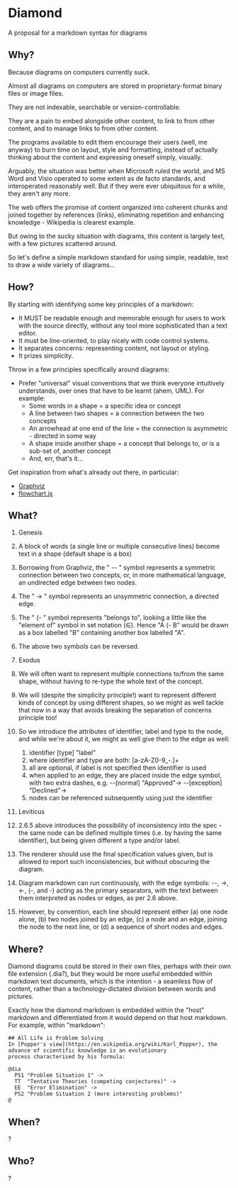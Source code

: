 # Diamond

A proposal for a markdown syntax for diagrams

## Why?

Because diagrams on computers currently suck.

Almost all diagrams on computers are stored in proprietary-format binary files or image files.

They are not indexable, searchable or version-controllable.

They are a pain to embed alongside other content, to link to from other content, and to manage links
to from other content.

The programs available to edit them encourage their users (well, me anyway) to burn time on layout,
style and formatting, instead of actually thinking about the content and expressing oneself simply,
visually.

Arguably, the situation was better when Microsoft ruled the world, and MS Word and Visio operated to
some extent as de facto standards, and interoperated reasonably well. But if they were ever ubiquitous
for a while, they aren't any more.

The web offers the promise of content organized into coherent chunks and joined together by references
(links), eliminating repetition and enhancing knowledge - Wikipedia is clearest example.

But owing to the sucky situation with diagrams, this content is largely text, with a few pictures
scattered around.

So let's define a simple markdown standard for using simple, readable, text to draw a wide variety of
diagrams...


## How?

By starting with identifying some key principles of a markdown:
* It MUST be readable enough and memorable enough for users to work with the source directly, without
  any tool more sophisticated than a text editor.
* It must be line-oriented, to play nicely with code control systems.
* It separates concerns: representing content, not layout or styling.
* It prizes simplicity.

Throw in a few principles specifically around diagrams:
* Prefer "universal" visual conventions that we think everyone intuitively understands, over ones
  that have to be learnt (ahem, UML). For example:
  * Some words in a shape = a specific idea or concept
  * A line between two shapes = a connection between the two concepts
  * An arrowhead at one end of the line = the connection is asymmetric - directed in some way
  * A shape inside another shape = a concept that belongs to, or is a sub-set of, another concept
  * And, err, that's it...

Get inspiration from what's already out there, in particular:
* [Graphviz](http://www.graphviz.org/)
* [flowchart.js](https://adrai.github.io/flowchart.js/)



## What?

1. Genesis
  1. A block of words (a single line or multiple consecutive lines) become text in a shape (default shape is a box)
  2. Borrowing from Graphviz, the " -- " symbol represents a symmetric connection between two concepts, or, in more
     mathematical language, an undirected edge between two nodes.
  3. The " -> " symbol represents an unsymmetric connection, a directed edge.
  4. The " (- " symbol represents "belongs to", looking a little like the "element of" symbol in set notation (&#8712;).
     Hence "A (- B" would be drawn as a box labelled "B" containing another box labelled "A".
  5. The above two symbols can be reversed.

2. Exodus
  4. We will often want to represent multiple connections to/from the same shape, without having to re-type the
     whole text of the concept.
  5. We will (despite the simplicity principle!) want to represent different kinds of concept by using different
     shapes, so we might as well tackle that now in a way that avoids breaking the separation of concerns principle
     too!
  6. So we introduce the attributes of identifier, label and type to the node, and while we're about it, we might as
     well give them to the edge as well:
     1. identifier [type] "label"
     2. where identifier and type are both: [a-zA-Z0-9_-\.]+
     3. all are optional, if label is not specified then identifier is used
     4. when applied to an edge, they are placed inside the edge symbol, with two extra dashes, e.g.
        --[normal] "Approved"->
        --[exception] "Declined"->
     5. nodes can be referenced subsequently using just the identifier

3. Leviticus
  1. 2.6.5 above introduces the possibility of inconsistency into the spec - the same node can be defined multiple
     times (i.e. by having the same identifier), but being given different a type and/or label.
  2. The renderer should use the final specification values given, but is allowed to report such inconsistencies,
     but without obscuring the diagram.
  3. Diagram markdown can run continuously, with the edge symbols: --, ->, <-, (-, and -) acting as the primary
     separators, with the text between them interpreted as nodes or edges, as per 2.6 above.
  4. However, by convention, each line should represent either (a) one node alone, (b) two nodes joined by an
     edge, (c) a node and an edge, joining the node to the next line, or (d) a sequence of short nodes and edges.




## Where?

Diamond diagrams could be stored in their own files, perhaps with their own file extension (.dia?), but they would
be more useful embedded within markdown text documents, which is the intention - a seamless flow of content, rather
than a technology-dictated division between words and pictures.

Exactly how the diamond markdown is embedded within the "host" markdown and differentiated from it would depend on
that host markdown. For example, within "markdown":

```
## All Life is Problem Solving
In [Popper's view](https://en.wikipedia.org/wiki/Karl_Popper), the advance of scientific knowledge is an evolutionary
process characterised by his formula:

@dia
  PS1 "Problem Situation 1" ->
  TT  "Tentative Theories (competing conjectures)" ->
  EE  "Error Elimination" ->
  PS2 "Problem Situation 2 (more interesting problems)"
@
```


## When?

?



## Who?

?
